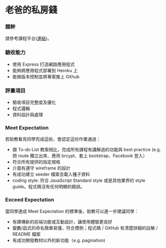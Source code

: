 # 老爸的私房錢

### 題幹
請參考課程平台([連結](https://lighthouse.alphacamp.co/courses/42/assignments/1045))。

### 驗收能力
* 使用 Express 打造網路應用程式
* 能夠將應用程式部署到 Heroku 上
* 能做版本控制並將專案推上 Github
### 評量項目
* 驗收項目完整度及優化
* 程式邏輯
* 資料設計與處理
### Meet Expectation
若助教看見同學完成這些，會認定這份作業通過：
* 跟 To-do List 教案相比，完成所有課程有講解過的功能與 best practice (e.g. 把 route 獨立出來、應用 brcypt、套上 bootstrap、Facebook 登入）
* 符合所有提供的指定規格
* 介面有遵守 wireframe 的設計
* 有成功建立 seeder 檔案去載入種子資料
* coding style: 符合 JavaScript Standard style 或是其他業界的 style guide。程式碼沒有任何明顯的錯誤。
### Exceed Expectation
當同學達成 Meet Expectation 的標準後，助教可以進一步建議同學：
* 有建構新的前端功能或互動設計，讓使用體驗更良好
* 變數/函式的命名簡單易懂，符合慣例；程式碼 / GitHub 有清楚詳細的註解 / README 檔案
* 有成功開發教材以外的新功能（e.g. pagination)
